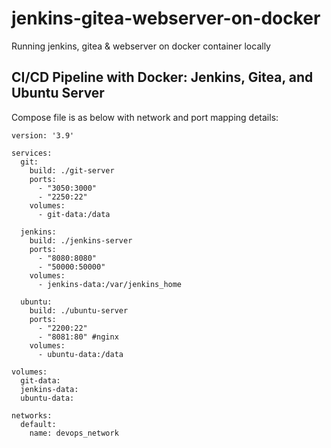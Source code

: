 # jenkins-gitea-webserver-on-docker
Running jenkins, gitea &amp; webserver on docker container locally

## CI/CD Pipeline with Docker: Jenkins, Gitea, and Ubuntu Server

Compose file is as below with network and port mapping details:

```
version: '3.9'

services:
  git:
    build: ./git-server
    ports:
      - "3050:3000"
      - "2250:22"
    volumes:
      - git-data:/data

  jenkins:
    build: ./jenkins-server
    ports:
      - "8080:8080"
      - "50000:50000"
    volumes:
      - jenkins-data:/var/jenkins_home

  ubuntu:
    build: ./ubuntu-server
    ports:
      - "2200:22"
      - "8081:80" #nginx
    volumes:
      - ubuntu-data:/data

volumes:
  git-data:
  jenkins-data:
  ubuntu-data:

networks:
  default:
    name: devops_network
```

